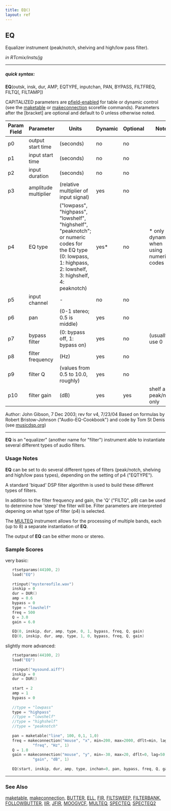```yaml
---
title: EQ()
layout: ref
---
```


## EQ

Equalizer instrument (peak/notch, shelving and high/low pass filter).

*in RTcmix/insts/jg*  
  

-----

##### quick syntax:

**EQ**(outsk, insk, dur, AMP, EQTYPE, inputchan, PAN, BYPASS, FILTFREQ,
FILTQ\[, FILTAMP\])

CAPITALIZED parameters are [pfield-enabled](pfield-enabled.html) for
table or dynamic control (see the
[maketable](../scorefile/maketable.html) or
[makeconnection](../scorefile/makeconnection.html) scorefile
commands). Parameters after the \[bracket\] are optional and default to
0 unless otherwise noted.

  

Param Field	| Parameter | Units | Dynamic | Optional | Notes
----------- | --------- | ----- | -------- | --------- | ---------
p0 | output start time | (seconds) | no | no | 
p1 | input start time | (seconds) | no | no | 
p2 | input duration | (seconds) | no | no | 
p3 | amplitude multiplier | (relative multiplier of input signal) | yes | no | 
p4 | EQ type | ("lowpass", "highpass", "lowshelf", "highshelf", "peaknotch"; or numeric codes for the EQ type (0: lowpass, 1: highpass, 2: lowshelf, 3: highshelf, 4: peaknotch) | yes* | no | * only dynamic when using numeric codes
p5 | input channel |  -  | no | no | 
p6 | pan | (0-1 stereo; 0.5 is middle) | yes | no | 
p7 | bypass filter | (0: bypass off, 1: bypass on) | yes | no | (usually use 0 | 
p8 | filter frequency | (Hz) | yes | no | 
p9 | filter Q | (values from 0.5 to 10.0, roughly) | yes | no | 
p10 | filter gain | (dB) | yes | yes | shelf and peak/notch only | 

   Author: John Gibson, 7 Dec 2003; rev for v4, 7/23/04
   Based on formulas by Robert Bristow-Johnson ("Audio-EQ-Cookbook") and code
   by Tom St Denis (see [musicdsp.org](http://musicdsp.org))

  

-----

  
**EQ** is an "equalizer" (another name for "filter") instrument able to
instantiate several different types of audio filters.

### Usage Notes

**EQ** can be set to do several different types of filters (peak/notch,
shelving and high/low pass types), depending on the setting of p4
("EQTYPE").

A standard 'biquad' DSP filter algorithm is used to build these
different types of filters.

In addition to the filter frequency and gain, the 'Q' ("FILTQ", p9) can
be used to determine how 'steep' the filter will be. Filter parameters
are interpreted depening on what type of filter (p4) is selected.

The [MULTEQ](MULTEQ.html) instrument allows for the processing of
multiple bands, each (up to 8) a separate instantiation of **EQ**.

The output of **EQ** can be either mono or stereo.

### Sample Scores

very basic:

```cpp
   rtsetparams(44100, 2)
   load("EQ")
   
   rtinput("mystereofile.wav")
   inskip = 0
   dur = DUR()
   amp = 0.6
   bypass = 0
   type = "lowshelf"
   freq = 500
   Q = 3.0
   gain = 6.0
   
   EQ(0, inskip, dur, amp, type, 0, 1, bypass, freq, Q, gain)
   EQ(0, inskip, dur, amp, type, 1, 0, bypass, freq, Q, gain)
```

  
  
slightly more advanced:

```cpp
   rtsetparams(44100, 2)
   load("EQ")
   
   rtinput("mysound.aiff")
   inskip = 0
   dur = DUR()
   
   start = 2
   amp = 1
   bypass = 0
   
   //type = "lowpass"
   type = "highpass"
   //type = "lowshelf"
   //type = "highshelf"
   //type = "peaknotch"
   
   pan = maketable("line", 100, 0,1, 1,0)
   freq = makeconnection("mouse", "x", min=200, max=2000, dflt=min, lag=50,
            "freq", "Hz", 1)
   Q = 1.0
   gain = makeconnection("mouse", "y", min=-30, max=20, dflt=0, lag=50,
            "gain", "dB", 1)
   
   EQ(start, inskip, dur, amp, type, inchan=0, pan, bypass, freq, Q, gain)
```

  

-----

### See Also

[maketable](../scorefile/maketable.html),
[makeconnection](../scorefile/makeconnection.html),
[BUTTER](BUTTER.html), [ELL](ELL.html), [FIR](FIR.html),
[FILTSWEEP](FILTSWEEP.html), [FILTERBANK](FILTERBANK.html),
[FOLLOWBUTTER](FOLLOWBUTTER.html), [IIR](IIR.html), [JFIR](JFIR.html),
[MOOGVCF](MOOGVCF.html), [MULTEQ](MULTEQ.html), [SPECTEQ](SPECTEQ.html),
[SPECTEQ2](SPECTEQ2.html)
